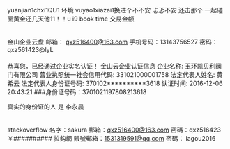 yuanjian1chxi1QU1 环境 vuyao1xiazai1换进个不不安 忐忑不安 还击那个  一起碰面黄金还几天他11！！u i9
book time 交易金额 
######
金山企业云盘
邮箱： qxz516400@163.com
手机号码：13143756527
密码：qxz561423@lyL
####
 恭喜您，已经通过企业实名认证！
 金山云企业认证信息
企业名称: 玉环凯贝利阀门有限公司
营业执照统一社会信用代码: 331021000001758
法定代表人姓名: 黄希云
法定代表人身份证号码: 370102**********3618
认证时间: 2016-12-06 20:43:21
###身份证号码：3701021197808213618

真实的身份证的人   是  李永晨
######
stackoverflow
名字：sakura
郵箱：qxz516400@163.com
密碼：qxz516423
￥##########
拉鈎網
賬號郵箱：1531319591@qq.com
密碼： lagou2016